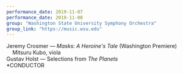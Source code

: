 ```yaml
---
performance_date: 2019-11-07
performance_date: 2019-11-08
group: "Washington State University Symphony Orchestra"
group_link: "https://music.wsu.edu"
---
```

Jeremy Crosmer — _Masks: A Heroine's Tale_ (Washington Premiere)<br/>
&nbsp;&nbsp;&nbsp;&nbsp;Mitsuru Kubo, viola<br/>
Gustav Holst — Selections from _The Planets_ <br/>
*CONDUCTOR<br/>
